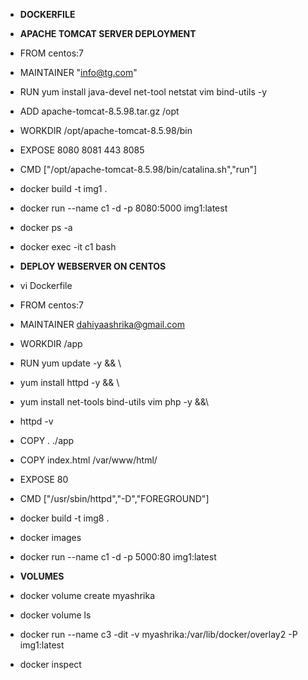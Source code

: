 - **DOCKERFILE**

- **APACHE TOMCAT SERVER DEPLOYMENT**

- FROM centos:7

- MAINTAINER "info@tg.com"

- RUN  yum install java-devel net-tool netstat vim bind-utils -y

- ADD  apache-tomcat-8.5.98.tar.gz /opt

- WORKDIR /opt/apache-tomcat-8.5.98/bin

- EXPOSE 8080 8081 443 8085

- CMD ["/opt/apache-tomcat-8.5.98/bin/catalina.sh","run"]

- docker build -t img1 .

- docker run --name c1 -d -p 8080:5000 img1:latest

- docker ps -a

- docker exec -it c1 bash


-  **DEPLOY WEBSERVER ON CENTOS**

- vi Dockerfile
- FROM centos:7
- MAINTAINER dahiyaashrika@gmail.com
- WORKDIR /app
- RUN yum update -y  && \
-    yum install httpd -y && \
-    yum install net-tools bind-utils vim php  -y &&\
-    httpd -v
- COPY . ./app
- COPY index.html /var/www/html/
- EXPOSE 80
- CMD ["/usr/sbin/httpd","-D","FOREGROUND"]

-  docker build -t img8 .
- docker images
- docker run --name c1 -d -p 5000:80 img1:latest


- **VOLUMES**

- docker volume create myashrika

- docker volume ls

- docker run --name c3 -dit -v myashrika:/var/lib/docker/overlay2  -P img1:latest

- docker inspect <CONTAINER-NAME>

